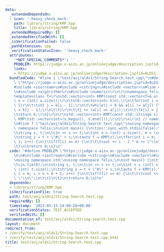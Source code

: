 ```yaml
---
data:
  _extendedDependsOn:
  - icon: ':heavy_check_mark:'
    path: library/string/KMP.hpp
    title: library/string/KMP.hpp
  _extendedRequiredBy: []
  _extendedVerifiedWith: []
  _isVerificationFailed: false
  _pathExtension: cpp
  _verificationStatusIcon: ':heavy_check_mark:'
  attributes:
    '*NOT_SPECIAL_COMMENTS*': ''
    PROBLEM: https://judge.u-aizu.ac.jp/onlinejudge/description.jsp?id=ALDS1_14_B
    links:
    - https://judge.u-aizu.ac.jp/onlinejudge/description.jsp?id=ALDS1_14_B
  bundledCode: "#line 1 \"test/aoj/alds1/String-Search.test.cpp\"\n#define PROBLEM\
    \ \"https://judge.u-aizu.ac.jp/onlinejudge/description.jsp?id=ALDS1_14_B\"\n\n\
    #include <iostream>\n#include <cstring>\n#include <vector>\n#line 4 \"library/string/KMP.hpp\"\
    \n#include <algorithm>\r\n#include <numeric>\r\n\r\nnamespace felix {\r\n\r\n\
    template<class T>\r\nstd::vector<int> KMP(const std::vector<T>& a) {\r\n\tint\
    \ n = (int) a.size();\r\n\tstd::vector<int> k(n);\r\n\tfor(int i = 1; i < n; ++i)\
    \ {\r\n\t\tint j = k[i - 1];\r\n\t\twhile(j > 0 && a[i] != a[j]) {\r\n\t\t\tj\
    \ = k[j - 1];\r\n\t\t}\r\n\t\tj += (a[i] == a[j]);\r\n\t\tk[i] = j;\r\n\t}\r\n\
    \treturn k;\r\n}\r\n\r\nstd::vector<int> KMP(const std::string& s) {\r\n\treturn\
    \ KMP(std::vector<int>(s.begin(), s.end()));\r\n}\r\n\r\n} // namespace felix\r\
    \n#line 7 \"test/aoj/alds1/String-Search.test.cpp\"\nusing namespace std;\nusing\
    \ namespace felix;\n\nint main() {\n\tios::sync_with_stdio(false);\n\tcin.tie(0);\n\
    \tstring s, t;\n\tcin >> s >> t;\n\tint n = (int) s.size(), m = (int) t.size();\n\
    \tstring z = t + \"#\" + s;\n\tauto f = KMP(z);\n\tfor(int i = m; i < n + m +\
    \ 1; i++) {\n\t\tif(f[i] == m) {\n\t\t\tcout << i - 2 * m << \"\\n\";\n\t\t}\n\
    \t}\n\treturn 0;\n}\n"
  code: "#define PROBLEM \"https://judge.u-aizu.ac.jp/onlinejudge/description.jsp?id=ALDS1_14_B\"\
    \n\n#include <iostream>\n#include <cstring>\n#include <vector>\n#include \"../../../library/string/KMP.hpp\"\
    \nusing namespace std;\nusing namespace felix;\n\nint main() {\n\tios::sync_with_stdio(false);\n\
    \tcin.tie(0);\n\tstring s, t;\n\tcin >> s >> t;\n\tint n = (int) s.size(), m =\
    \ (int) t.size();\n\tstring z = t + \"#\" + s;\n\tauto f = KMP(z);\n\tfor(int\
    \ i = m; i < n + m + 1; i++) {\n\t\tif(f[i] == m) {\n\t\t\tcout << i - 2 * m <<\
    \ \"\\n\";\n\t\t}\n\t}\n\treturn 0;\n}\n"
  dependsOn:
  - library/string/KMP.hpp
  isVerificationFile: true
  path: test/aoj/alds1/String-Search.test.cpp
  requiredBy: []
  timestamp: '2023-05-15 14:09:28+08:00'
  verificationStatus: TEST_ACCEPTED
  verifiedWith: []
documentation_of: test/aoj/alds1/String-Search.test.cpp
layout: document
redirect_from:
- /verify/test/aoj/alds1/String-Search.test.cpp
- /verify/test/aoj/alds1/String-Search.test.cpp.html
title: test/aoj/alds1/String-Search.test.cpp
---
```

